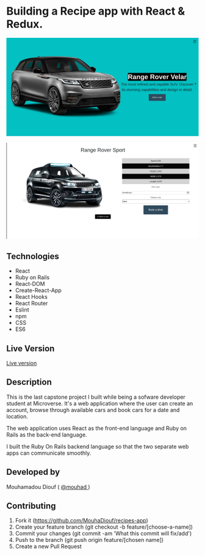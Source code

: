 # Building a Recipe app with React & Redux.
![screenshot](./src/Images/appointment_screenshot_one.jpg)


![screenshot](./src/Images/appointment_screenshot_two.jpg)


## Technologies

- React
- Ruby on Rails
- React-DOM
- Create-React-App
- React Hooks
- React Router
- Eslint
- npm
- CSS
- ES6

## Live Version 
<a href="https://appointcar.netlify.app/" target="_blank" > Live version </a>

## Description 
This is the last capstone project I built while being a sofware developer student at Microverse. It's a web application where the user can create an account, browse through available cars and book cars for a date and location.

The web application uses React as the front-end language and Ruby on Rails as the back-end language. 

I built the Ruby On Rails backend language so that the two separate web apps can communicate smoothly.  


## Developed by

Mouhamadou Diouf ( <a href="https://github.com/MouhaDiouf"> @mouhad </a>)


## Contributing

1. Fork it (https://github.com/MouhaDiouf/recipes-app)
2. Create your feature branch (git checkout -b feature/[choose-a-name])
3. Commit your changes (git commit -am 'What this commit will fix/add')
4. Push to the branch (git push origin feature/[chosen name])
5. Create a new Pull Request
